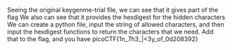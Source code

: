 Seeing the original keygenme-trial file, we can see that it gives part of the flag
We also can see that it provides the hexdigest for the hidden characters
We can create a python file, input the string of allowed characters, and then input
the hexdigest functions to return the characters that we need. Add that to the flag, and you have
picoCTF{1n_7h3_|<3y_of_0d208392}